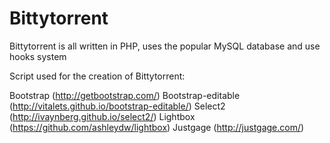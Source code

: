 Bittytorrent
============

Bittytorrent is all written in PHP, uses the popular MySQL database and use hooks system

Script used for the creation of Bittytorrent:

Bootstrap (http://getbootstrap.com/)
Bootstrap-editable (http://vitalets.github.io/bootstrap-editable/)
Select2 (http://ivaynberg.github.io/select2/)
Lightbox (https://github.com/ashleydw/lightbox)
Justgage (http://justgage.com/)
